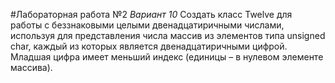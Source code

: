 #Лабораторная работа №2
*Вариант 10*
Создать класс Twelve для работы с беззнаковыми целыми двенадцатиричными числами, используя для представления числа массив из элементов типа unsigned char, каждый из которых является двенадцатиричными цифрой. Младшая цифра имеет меньший индекс (единицы – в нулевом элементе массива). 
